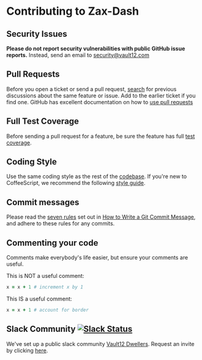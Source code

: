 # Contributing to Zax-Dash

## Security Issues
**Please do not report security vulnerabilities with public GitHub issue reports.** Instead, send an email to security@vault12.com

## Pull Requests
Before you open a ticket or send a pull request, [search](https://github.com/vault12/zax-dash/issues) for previous discussions about the same feature or issue. Add to the earlier ticket if you find one. GitHub has excellent documentation on how to [use pull requests](https://help.github.com/articles/using-pull-requests/)

## Full Test Coverage
Before sending a pull request for a feature, be sure the feature has full [test coverage](tests).

## Coding Style
Use the same coding style as the rest of the [codebase](src). If you're new to CoffeeScript, we recommend the following [style guide](https://github.com/polarmobile/coffeescript-style-guide).

## Commit messages
Please read the [seven rules](http://chris.beams.io/posts/git-commit/#seven-rules) set out in [How to Write a Git Commit Message](http://chris.beams.io/posts/git-commit/), and adhere to these rules for any commits.

## Commenting your code
Comments make everybody's life easier, but ensure your comments are useful.

This is NOT a useful comment:
```CoffeeScript
x = x + 1 # increment x by 1
```

This IS a useful comment:
```CoffeeScript
x = x + 1 # account for border
```

## Slack Community [![Slack Status](https://slack.vault12.com/badge.svg)](https://slack.vault12.com)
We've set up a public slack community [Vault12 Dwellers](https://vault12dwellers.slack.com/). Request an invite by clicking [here](https://slack.vault12.com/).
